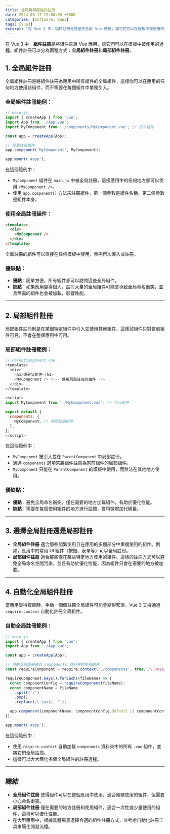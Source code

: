 ```yaml
---
title: 全局與局部組件註冊
date: 2024-06-17 19:00:00 +0800
categories: [Software, Vue3]
tags: [Vue3] 
excerpt: "在 Vue 3 中，組件註冊是將組件告訴 Vue 應用，讓它們可以在模板中被使用的過程。組件註冊可以分為兩種方式：全局組件註冊和局部組件註冊"
---
```


在 Vue 3 中，**組件註冊**是將組件告訴 Vue 應用，讓它們可以在模板中被使用的過程。組件註冊可以分為兩種方式：**全局組件註冊**和**局部組件註冊**。

## 1. **全局組件註冊**

全局組件註冊是將組件註冊為應用中所有組件的全局組件，這樣你可以在應用的任何地方使用該組件，而不需要在每個組件中單獨引入。

### 全局組件註冊範例：

```javascript
// main.js
import { createApp } from 'vue';
import App from './App.vue';
import MyComponent from './components/MyComponent.vue'; // 引入組件

const app = createApp(App);

// 全局註冊組件
app.component('MyComponent', MyComponent);

app.mount('#app');
```

在這個範例中：
- `MyComponent` 組件在 `main.js` 中被全局註冊，這樣應用中的任何地方都可以使用 `<MyComponent />`。
- 使用 `app.component()` 方法來註冊組件，第一個參數是組件名稱，第二個參數是組件本身。

### 使用全局註冊組件：

```html
<template>
  <div>
    <MyComponent />
  </div>
</template>
```

全局註冊的組件可以直接在任何模板中使用，無需再次導入或註冊。

### 優缺點：
- **優點**：簡單方便，所有組件都可以訪問這些全局組件。
- **缺點**：如果應用變得很大，註冊大量的全局組件可能會導致全局命名衝突，並且無需的組件也會被加載，影響性能。

---

## 2. **局部組件註冊**

局部組件註冊則是在某個特定組件中引入並使用其他組件，這樣該組件只對當前組件可見，不會在整個應用中可用。

### 局部組件註冊範例：

```javascript
// ParentComponent.vue
<template>
  <div>
    <h1>這是父組件</h1>
    <MyComponent /> <!-- 使用局部註冊的組件 -->
  </div>
</template>

<script>
import MyComponent from './MyComponent.vue'; // 引入組件

export default {
  components: {
    MyComponent, // 局部註冊組件
  },
};
</script>
```

在這個範例中：
- `MyComponent` 被引入並在 `ParentComponent` 中局部註冊。
- 通過 `components` 選項來將組件註冊為當前組件的局部組件。
- `MyComponent` 只能在 `ParentComponent` 的模板中使用，而無法在其他地方使用。

### 優缺點：
- **優點**：避免全局命名衝突，僅在需要的地方加載組件，有助於優化性能。
- **缺點**：需要在每個使用組件的地方進行註冊，會稍微增加代碼量。

---

## 3. **選擇全局註冊還是局部註冊**

- **全局組件註冊** 適合那些頻繁使用且在應用的多個部分中重複使用的組件。例如，應用中的常用 UI 組件（按鈕、表單等）可以全局註冊。
- **局部組件註冊** 適合那些僅在某些特定地方使用的組件。這樣的註冊方式可以避免全局命名空間污染，並且有助於優化性能，因為組件只會在需要的地方被加載。

---

## 4. **自動化全局組件註冊**

當應用變得複雜時，手動一個個註冊全局組件可能會變得繁瑣。Vue 3 支持通過 `require.context` 自動化註冊全局組件。

### 自動全局註冊範例：

```javascript
// main.js
import { createApp } from 'vue';
import App from './App.vue';

const app = createApp(App);

// 自動全局註冊來自 components 資料夾的所有組件
const requireComponent = require.context('./components', true, /\.vue$/);

requireComponent.keys().forEach((fileName) => {
  const componentConfig = requireComponent(fileName);
  const componentName = fileName
    .split('/')
    .pop()
    .replace(/\.\w+$/, '');

  app.component(componentName, componentConfig.default || componentConfig);
});

app.mount('#app');
```

在這個範例中：
- 使用 `require.context` 自動加載 `components` 資料夾中的所有 `.vue` 組件，並將它們全局註冊。
- 這樣可以大大簡化多個全局組件的註冊過程。

---

## 總結

- **全局組件註冊** 使得組件可以在整個應用中使用，適合頻繁使用的組件，但需要小心命名衝突。
- **局部組件註冊** 僅在需要的地方註冊和使用組件，適合一次性或少量使用的組件，這樣可以優化性能。
- 在大型應用中，根據具體場景選擇合適的組件註冊方式，並考慮自動化註冊工具來簡化開發流程。

